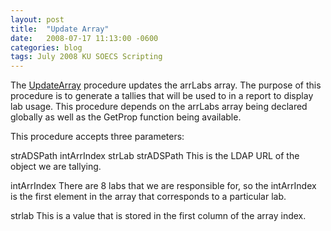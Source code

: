 ```yaml
---
layout: post
title:  "Update Array"
date:   2008-07-17 11:13:00 -0600
categories: blog
tags: July 2008 KU SOECS Scripting
---
```

The [UpdateArray](https://github.com/jeffpatton1971/mod-posh/blob/master/vbs/playground/procedures/UpdateArray.txt) procedure updates the arrLabs array. The purpose of this procedure is to generate a tallies that will be used to in a report to display lab usage. This procedure depends on the arrLabs array being declared globally as well as the GetProp function being available.

This procedure accepts three parameters:

strADSPath
intArrIndex
strLab
strADSPath
This is the LDAP URL of the object we are tallying.

intArrIndex
There are 8 labs that we are responsible for, so the intArrIndex is the first element in the array that corresponds to a particular lab.

strlab
This is a value that is stored in the first column of the array index.
